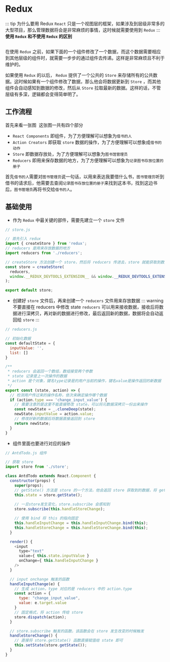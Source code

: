 # Redux
::: tip 为什么要用 Redux
`React` 只是一个视图层的框架，如果涉及到层级非常多的大型项目，那么管理数据将会是非常麻烦的事情，这时候就需要使用到 `Redux`
:::
**使用 `Redux` 和不使用 `Redux` 的区别**
<br />

<img :src="$withBase('/react/redux/index.png')">

在使用 `Redux` 之前，如果下面的一个组件修改了一个数据，而这个数据需要相应到其他层级的组件时，就需要一步步的通过组件去传递。这样是非常麻烦且不利于维护的。

如果使用 `Redux` 的以后， `Redux` 提供了一个公共的 `Store` 来存储所有的公共数据。这时候如果有一个组件修改了数据，那么他会将数据更新到 `Store` ，而其他组件会自动感知到数据的修改，然后从 `Store` 拉取最新的数据。这样的话，不管层级有多深，逻辑都会变得简单明了。

## 工作流程
首先来看一张图
<img :src="$withBase('/react/redux/redux-flow.png')">
这张图一共有四个部分
- `React Components` 即组件，为了方便理解可以想象为`借书的人`
- `Action Creators` 即获取 `store` 数据的操作，为了方便理解可以想象成`借书的动作`
- `Store` 即数据存放处，为了方便理解可以想象为`图书馆管理员`
- `Reducers` 即用来保存数据的地方，为了方便理解可以想象为`记录图书存放位置的册子`

首先`借书的人`需要对`图书管理员`说一句话，以用来表达我要借什么书，`图书管理员`听到借书的请求后，他需要去查阅`记录图书存放位置的册子`来找到这本书，找到这边书后，`图书管理员`再将书交给`借书的人`。


## 基础使用
- 作为 `Redux` 中最关键的部件，需要先建立一个 `store` 文件

``` javascript
// store.js

// 首先引入 redux
import { createStore } from 'redux';
// reducers 是用来存放数据的地方
import reducers from './reducers';

// createStore 方法创建一个 store，然后将 reducers 传进去，store 就能获取到数据了，后面那句是开启 Chrome 的 redux-devtools
const store = createStore(
  reducers,
  window.__REDUX_DEVTOOLS_EXTENSION__ && window.__REDUX_DEVTOOLS_EXTENSION__()  
);

export default store;
```

- 创建好 `store` 文件后，再来创建一个 `reducers` 文件用来存放数据
::: warning 不要直接在 reducers 中修改 state
`reducers` 可以用来接收数据，接收后将数据进行深拷贝，再对新的数据进行修改，最后返回新的数据，数据将会自动返回给 `store`
:::
``` javascript {16,17}
// reducers.js

// 初始化数据
const defaultState = {
  inputValue: '',
  list: []
}

/**
 * reducers 会返回一个数组，数组接受两个参数
 * state 记录是上一次操作的数据
 * action 是个对象，键名type记录是的用户当前的操作，键名value是操作返回的新数据
 */
export const (state, action) => {
  // 检测用户传过来的操作名称，依次来确定操作哪个数据
  if (action.type === 'change_input_value') {
    // 需要注意的是这里不能直接修改 state，可以将元数据深拷贝一份出来操作
    const newState = _.cloneDeep(state);
    newState.inputValue = action.value;
    // 修改好新的数据后将数据直接返回到 store
    return newState;
  }
}
```

- 组件里面也要进行对应的操作
``` javascript {10,13,32,33,36,42}
// AntdTodo.js 组件

// 获取 store
import store from './store';

class AntdTodo extends React.Component {
  constructor(props) {
    super(props);
    // getState() 方法是 store 的一个方法，他会返回 store 获取到的数据，将 getState() 赋值给 this.state 可以让组件直接获取到 redux 中的值
    this.state = store.getState();
    
    // 一旦store发生变化，store.subscribe 会感知到
    store.subscribe(this.handleStoreChange);

    // 使用 bind 将 this 的指向固定
    this.handleInputChange = this.handleInputChange.bind(this);
    this.handleStoreChange = this.handleStoreChange.bind(this);
  }

  render() {
    <input
      type="text"
      value={ this.state.inputValue }
      onChange={ this.handleInputChange }
    />
  }

  // input onchange 触发的函数
  handleInputChange(e) {
    // 生成 action，type 对应的是 reducers 中的 action.type
    const action = {
      type: "change_input_value",
      value: e.target.value
    }
    // 固定格式，将 action 传给 store
    store.dispatch(action);
  }

  // store.subscribe 触发的函数，该函数会在 store 发生改变的时候触发
  handleStoreChange() {
    // 直接将 store.getState() 函数直接赋值给 state 即可
    this.setState(store.getState());
  }
}

```